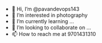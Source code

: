 - 👋 Hi, I’m @pavandevops143
- 👀 I’m interested in photography
- 🌱 I’m currently learning ...
- 💞️ I’m looking to collaborate on ...
- 📫 How to reach me at 9701431310

<!---
pavandevops143/pavandevops143 is a ✨ special ✨ repository because its `README.md` (this file) appears on your GitHub profile.
You can click the Preview link to take a look at your changes.
--->
